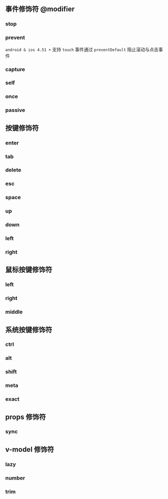 ## 事件修饰符 @modifier

### stop


<!-- VUEJSON.eventModifiers.stop.description -->

<!-- VUEJSON.eventModifiers.stop.compatibility -->

### prevent


<!-- VUEJSON.eventModifiers.prevent.description -->

<!-- VUEJSON.eventModifiers.prevent.compatibility -->

`android & ios 4.51 +` 支持 `touch` 事件通过 `preventDefault` 阻止滚动与点击事件

### capture


<!-- VUEJSON.eventModifiers.capture.description -->

<!-- VUEJSON.eventModifiers.capture.compatibility -->

### self


<!-- VUEJSON.eventModifiers.self.description -->

<!-- VUEJSON.eventModifiers.self.compatibility -->

### once


<!-- VUEJSON.eventModifiers.once.description -->

<!-- VUEJSON.eventModifiers.once.compatibility -->

### passive


<!-- VUEJSON.eventModifiers.passive.description -->

<!-- VUEJSON.eventModifiers.passive.compatibility -->

## 按键修饰符

### enter


<!-- VUEJSON.keyModifiers.enter.description -->

<!-- VUEJSON.keyModifiers.enter.compatibility -->

### tab


<!-- VUEJSON.keyModifiers.tab.description -->

<!-- VUEJSON.keyModifiers.tab.compatibility -->

### delete


<!-- VUEJSON.keyModifiers.delete.description -->

<!-- VUEJSON.keyModifiers.delete.compatibility -->

### esc


<!-- VUEJSON.keyModifiers.esc.description -->

<!-- VUEJSON.keyModifiers.esc.compatibility -->

### space


<!-- VUEJSON.keyModifiers.space.description -->

<!-- VUEJSON.keyModifiers.space.compatibility -->

### up


<!-- VUEJSON.keyModifiers.up.description -->

<!-- VUEJSON.keyModifiers.up.compatibility -->

### down


<!-- VUEJSON.keyModifiers.down.description -->

<!-- VUEJSON.keyModifiers.down.compatibility -->

### left


<!-- VUEJSON.keyModifiers.left.description -->

<!-- VUEJSON.keyModifiers.left.compatibility -->

### right


<!-- VUEJSON.keyModifiers.right.description -->

<!-- VUEJSON.keyModifiers.right.compatibility -->

## 鼠标按键修饰符

### left


<!-- VUEJSON.mouseModifiers.left.description -->

<!-- VUEJSON.mouseModifiers.left.compatibility -->

### right


<!-- VUEJSON.mouseModifiers.right.description -->

<!-- VUEJSON.mouseModifiers.right.compatibility -->

### middle


<!-- VUEJSON.mouseModifiers.middle.description -->

<!-- VUEJSON.mouseModifiers.middle.compatibility -->

## 系统按键修饰符

### ctrl


<!-- VUEJSON.systemModifiers.ctrl.description -->

<!-- VUEJSON.systemModifiers.ctrl.compatibility -->

### alt


<!-- VUEJSON.systemModifiers.alt.description -->

<!-- VUEJSON.systemModifiers.alt.compatibility -->

### shift


<!-- VUEJSON.systemModifiers.shift.description -->

<!-- VUEJSON.systemModifiers.shift.compatibility -->

### meta


<!-- VUEJSON.systemModifiers.meta.description -->

<!-- VUEJSON.systemModifiers.meta.compatibility -->

### exact


<!-- VUEJSON.systemModifiers.exact.description -->

<!-- VUEJSON.systemModifiers.exact.compatibility -->

## props 修饰符

### sync


<!-- VUEJSON.propsModifiers.sync.description -->

<!-- VUEJSON.propsModifiers.sync.compatibility -->

## v-model 修饰符

### lazy


<!-- VUEJSON.vModelModifiers.lazy.description -->

<!-- VUEJSON.vModelModifiers.lazy.compatibility -->

### number


<!-- VUEJSON.vModelModifiers.number.description -->

<!-- VUEJSON.vModelModifiers.number.compatibility -->

### trim


<!-- VUEJSON.vModelModifiers.trim.description -->

<!-- VUEJSON.vModelModifiers.trim.compatibility -->
